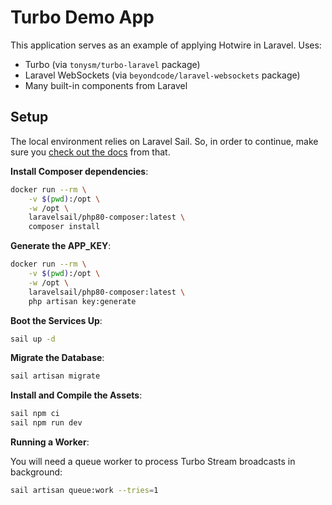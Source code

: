 # Turbo Demo App

This application serves as an example of applying Hotwire in Laravel. Uses:

- Turbo (via `tonysm/turbo-laravel` package)
- Laravel WebSockets (via `beyondcode/laravel-websockets` package)
- Many built-in components from Laravel

## Setup

The local environment relies on Laravel Sail. So, in order to continue, make sure you [check out the docs](https://laravel.com/docs/8.x/sail) from that.

**Install Composer dependencies**:

```bash
docker run --rm \
    -v $(pwd):/opt \
    -w /opt \
    laravelsail/php80-composer:latest \
    composer install
```

**Generate the APP_KEY**:

```bash
docker run --rm \
    -v $(pwd):/opt \
    -w /opt \
    laravelsail/php80-composer:latest \
    php artisan key:generate
```

**Boot the Services Up**:

```bash
sail up -d
```

**Migrate the Database**:

```bash
sail artisan migrate
```

**Install and Compile the Assets**:

```bash
sail npm ci
sail npm run dev
```

**Running a Worker**:

You will need a queue worker to process Turbo Stream broadcasts in background:

```bash
sail artisan queue:work --tries=1
```
